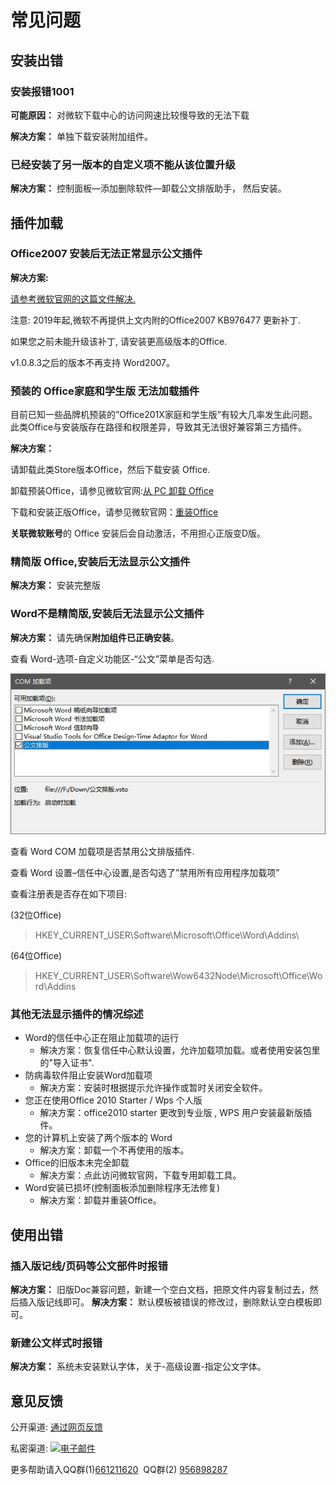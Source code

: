 # 常见问题

## 安装出错

### 安装报错1001
**可能原因：** 对微软下载中心的访问网速比较慢导致的无法下载

**解决方案：** 单独下载安装附加组件。

### 已经安装了另一版本的自定义项不能从该位置升级
**解决方案：** 控制面板—添加删除软件—卸载公文排版助手， 然后安装。

## 插件加载

### Office2007 安装后无法正常显示公文插件
**解决方案:**

[请参考微软官网的这篇文件解决.](https://support.microsoft.com/zh-cn/help/976477/description-of-the-2007-office-system-hotfix-package-mso-x-none-msp-october-27-2009)

注意: 2019年起,微软不再提供上文内附的Office2007 KB976477 更新补丁.

如果您之前未能升级该补丁, 请安装更高级版本的Office.

v1.0.8.3之后的版本不再支持 Word2007。

### 预装的 Office家庭和学生版 无法加载插件

目前已知一些品牌机预装的”Office201X家庭和学生版”有较大几率发生此问题。此类Office与安装版存在路径和权限差异，导致其无法很好兼容第三方插件。

**解决方案：**

请卸载此类Store版本Office，然后下载安装 Office.

卸载预装Office，请参见微软官网:[从 PC 卸载 Office](https://support.office.com/zh-cn/article/%E4%BB%8E-pc-%E5%8D%B8%E8%BD%BD-office-9dd49b83-264a-477a-8fcc-2fdf5dbf61d8?ui=zh-CN&rs=zh-CN&ad=CN)

下载和安装正版Office，请参见微软官网：[重装Office](https://support.office.com/zh-cn/article/%E4%B8%8B%E8%BD%BD%E5%B9%B6%E5%AE%89%E8%A3%85%E6%88%96%E9%87%8D%E6%96%B0%E5%AE%89%E8%A3%85-office-2016-%E6%88%96-office-2013-7c695b06-6d1a-4917-809c-98ce43f86479?ui=zh-CN&rs=zh-CN&ad=CN)

**关联微软账号**的 Office 安装后会自动激活，不用担心正版变D版。

### 精简版 Office,安装后无法显示公文插件

**解决方案：** 安装完整版

### Word不是精简版,安装后无法显示公文插件

**解决方案：**
请先确保**附加组件已正确安装**。

查看 Word-选项-自定义功能区-“公文”菜单是否勾选.

![COM加载项](img/com.jpg) 

查看 Word COM 加载项是否禁用公文排版插件.

查看 Word 设置–信任中心设置,是否勾选了”禁用所有应用程序加载项”

查看注册表是否存在如下项目:

(32位Office)
> HKEY_CURRENT_USER\Software\Microsoft\Office\Word\Addins\

(64位Office)

> HKEY_CURRENT_USER\Software\Wow6432Node\Microsoft\Office\Word\Addins

### 其他无法显示插件的情况综述

+ Word的信任中心正在阻止加载项的运行
   + 解决方案：恢复信任中心默认设置，允许加载项加载。或者使用安装包里的"导入证书".
+ 防病毒软件阻止安装Word加载项
   + 解决方案：安装时根据提示允许操作或暂时关闭安全软件。
+ 您正在使用Office 2010 Starter / Wps 个人版
   + 解决方案：office2010 starter 更改到专业版 , WPS 用户安装最新版插件。
+ 您的计算机上安装了两个版本的 Word
   + 解决方案：卸载一个不再使用的版本。
+ Office的旧版本未完全卸载
   + 解决方案：点此访问微软官网，下载专用卸载工具。
+ Word安装已损坏(控制面板添加删除程序无法修复)
   + 解决方案：卸载并重装Office。

## 使用出错

### 插入版记线/页码等公文部件时报错

**解决方案：** 旧版Doc兼容问题，新建一个空白文档，把原文件内容复制过去，然后插入版记线即可。
**解决方案：** 默认模板被错误的修改过，删除默认空白模板即可。

### 新建公文样式时报错

**解决方案：** 系统未安装默认字体，关于-高级设置-指定公文字体。

## 意见反馈

公开渠道: [通过网页反馈](https://support.qq.com/products/57503)

私密渠道: [![电子邮件](http://rescdn.qqmail.com/zh_CN/htmledition/images/function/qm_open/ico_mailme_12.png)](http://mail.qq.com/cgi-bin/qm_share?t=qm_mailme&email=bBQHAwILAAMCCywdHUIPAwE) 

更多帮助请入QQ群(1)[661211620](http://shang.qq.com/wpa/qunwpa?idkey=5f81cf0d069901cafc1027691fa8c461dfc996362c930aea0eb2e29589743e1a)  QQ群(2) [956898287](http://shang.qq.com/wpa/qunwpa?idkey=499ea997e2978b0206ad52dbccd28cd2f9efab69c80417d9b0881bea843e82f8)

